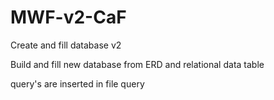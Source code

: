 # MWF-v2-CaF
Create and fill database v2

Build and fill new database from ERD and relational data table

query's are inserted in file query
